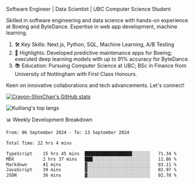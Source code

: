Software Engineer | Data Scientist | UBC Computer Science Student

Skilled in software engineering and data science with hands-on experience at Boeing and ByteDance. Expertise in web app development, machine learning.

1. 🛠 Key Skills: Next.js, Python, SQL, Machine Learning, A/B Testing
2. 💼 Highlights: Developed predictive maintenance apps for Boeing; executed deep learning models with up to 91% accuracy for ByteDance.
3. 📚 Education: Pursuing Computer Science at UBC; BSc in Finance from University of Nottingham with First Class Honours.

Keen on innovative collaborations and tech advancements. Let's connect!

[![Crayon-ShinChan's GitHub stats](https://github-readme-stats.vercel.app/api?username=Crayon-ShinChan)](https://github.com/anuraghazra/github-readme-stats)

![Kuiliang's top langs](https://github-readme-stats.vercel.app/api/top-langs?username=Crayon-ShinChan&&hide=tex,jupyter%20notebook,mdx,scss)

📊 Weekly Development Breakdown

<!--START_SECTION:waka-->

```txt
From: 06 September 2024 - To: 13 September 2024

Total Time: 22 hrs 4 mins

TypeScript    15 hrs 45 mins  ██████████████████░░░░░░░   71.34 %
MDX           2 hrs 37 mins   ███░░░░░░░░░░░░░░░░░░░░░░   11.86 %
Markdown      41 mins         ▓░░░░░░░░░░░░░░░░░░░░░░░░   03.11 %
JavaScript    39 mins         ▓░░░░░░░░░░░░░░░░░░░░░░░░   02.97 %
JSON          36 mins         ▓░░░░░░░░░░░░░░░░░░░░░░░░   02.78 %
```

<!--END_SECTION:waka-->
